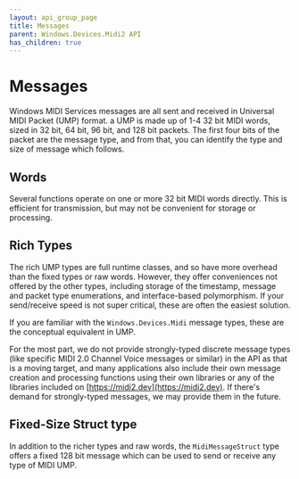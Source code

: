 ```yaml
---
layout: api_group_page
title: Messages
parent: Windows.Devices.Midi2 API
has_children: true
---
```


# Messages

Windows MIDI Services messages are all sent and received in Universal MIDI Packet (UMP) format. a UMP is made up of 1-4 32 bit MIDI words, sized in 32 bit, 64 bit, 96 bit, and 128 bit packets. The first four bits of the packet are the message type, and from that, you can identify the type and size of message which follows.

## Words

Several functions operate on one or more 32 bit MIDI words directly. This is efficient for transmission, but may not be convenient for storage or processing. 

## Rich Types

The rich UMP types are full runtime classes, and so have more overhead than the fixed types or raw words. However, they offer conveniences not offered by the other types, including storage of the timestamp, message and packet type enumerations, and interface-based polymorphism. If your send/receive speed is not super critical, these are often the easiest solution.

If you are familiar with the `Windows.Devices.Midi` message types, these are the conceptual equivalent in UMP. 

For the most part, we do not provide strongly-typed discrete message types (like specific MIDI 2.0 Channel Voice messages or similar) in the API as that is a moving target, and many applications also include their own message creation and processing functions using their own libraries or any of the libraries included on [https://midi2.dev](https://midi2.dev). If there's demand for strongly-typed messages, we may provide them in the future.

## Fixed-Size Struct type

In addition to the richer types and raw words, the `MidiMessageStruct` type offers a fixed 128 bit message which can be used to send or receive any type of MIDI UMP.
